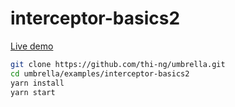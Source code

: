 # interceptor-basics2

[Live demo](https://demo.thi.ng/umbrella/interceptor-basics2/)

```bash
git clone https://github.com/thi-ng/umbrella.git
cd umbrella/examples/interceptor-basics2
yarn install
yarn start
```
